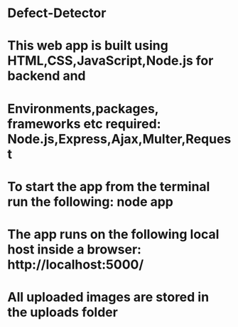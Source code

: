 # Defect-Detector
# This web app  is built using HTML,CSS,JavaScript,Node.js for backend and 
# Environments,packages, frameworks etc required: Node.js,Express,Ajax,Multer,Request
# To start the app from the terminal run the following:  node app
# The app runs on the following local host inside a browser: http://localhost:5000/
# All uploaded images are stored in the uploads folder
